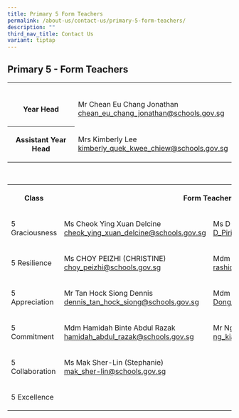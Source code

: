 ```yaml
---
title: Primary 5 Form Teachers
permalink: /about-us/contact-us/primary-5-form-teachers/
description: ""
third_nav_title: Contact Us
variant: tiptap
---
```

<h2><strong>Primary 5 - Form Teachers</strong></h2>
<table style="minWidth: 50px">
<colgroup>
<col>
<col>
</colgroup>
<tbody>
<tr>
<th rowspan="1" colspan="1">
<p>
<br>Year Head</p>
</th>
<td rowspan="1" colspan="1">
<p>
<br>Mr Chean Eu Chang Jonathan
<br><a href="mailto:chean_eu_chang_jonathan@schools.gov.sg" rel="noopener noreferrer nofollow" target="_blank">chean_eu_chang_jonathan@schools.gov.sg</a>
</p>
</td>
</tr>
<tr>
<th rowspan="1" colspan="1">
<p>Assistant Year Head</p>
</th>
<td rowspan="1" colspan="1">
<p>Mrs Kimberly Lee
<br><a href="mailto:kimberly_quek_kwee_chiew@schools.gov.sg" rel="noopener noreferrer nofollow" target="_blank">kimberly_quek_kwee_chiew@schools.gov.sg</a>
</p>
</td>
</tr>
</tbody>
</table>
<p>
<br>
</p>
<table style="minWidth: 75px">
<colgroup>
<col>
<col>
<col>
</colgroup>
<tbody>
<tr>
<th rowspan="1" colspan="1">
<p>Class</p>
</th>
<th rowspan="1" colspan="2">
<p>Form Teachers</p>
</th>
</tr>
<tr>
<td rowspan="1" colspan="1">
<p>5 Graciousness</p>
</td>
<td rowspan="1" colspan="1">
<p>Ms Cheok Ying Xuan Delcine
<br><a href="cheok_ying_xuan_delcine@schools.gov.sg" rel="noopener nofollow" target="_blank">cheok_ying_xuan_delcine@schools.gov.sg</a>
</p>
</td>
<td rowspan="1" colspan="1">
<p>Ms D Piriyadarisini
<br><a href="D_Piriyadarisini@schools.gov.sg" rel="noopener nofollow" target="_blank">D_Piriyadarisini@schools.gov.sg</a>
</p>
</td>
</tr>
<tr>
<td rowspan="1" colspan="1">
<p>5 Resilience</p>
</td>
<td rowspan="1" colspan="1">
<p>Ms CHOY PEIZHI (CHRISTINE)
<br><a href="choy_peizhi@schools.gov.sg" rel="noopener nofollow" target="_blank">choy_peizhi@schools.gov.sg</a>
</p>
</td>
<td rowspan="1" colspan="1">
<p>Mdm&nbsp;Rashidah Bte Mohamed Rafei
<br><a href="rashidah_mohamed_rafei@schools.gov.sg" rel="noopener nofollow" target="_blank">rashidah_mohamed_rafei@schools.gov.sg</a>
</p>
</td>
</tr>
<tr>
<td rowspan="1" colspan="1">
<p>5 Appreciation</p>
</td>
<td rowspan="1" colspan="1">
<p>Mr Tan Hock Siong Dennis
<br><a href="dennis_tan_hock_siong@schools.gov.sg" rel="noopener nofollow" target="_blank">dennis_tan_hock_siong@schools.gov.sg</a>
</p>
</td>
<td rowspan="1" colspan="1">
<p>Mdm Dong Baohong
<br><a href="Dong_Baohong@schools.gov.sg" rel="noopener nofollow" target="_blank">Dong_Baohong@schools.gov.sg</a>
</p>
</td>
</tr>
<tr>
<td rowspan="1" colspan="1">
<p>5 Commitment</p>
</td>
<td rowspan="1" colspan="1">
<p>Mdm Hamidah Binte Abdul Razak
<br><a href="hamidah_abdul_razak@schools.gov.sg" rel="noopener nofollow" target="_blank">hamidah_abdul_razak@schools.gov.sg</a>
</p>
</td>
<td rowspan="1" colspan="1">
<p>Mr Ng Kian Woon
<br><a href="ng_kian_woon@schools.gov.sg" rel="noopener nofollow" target="_blank">ng_kian_woon@schools.gov.sg</a>
</p>
</td>
</tr>
<tr>
<td rowspan="1" colspan="1">
<p>5 Collaboration</p>
</td>
<td rowspan="1" colspan="1">
<p>Ms Mak Sher-Lin (Stephanie)
<br><a href="mak_sher-lin@schools.gov.sg" rel="noopener nofollow" target="_blank">mak_sher-lin@schools.gov.sg</a>
</p>
</td>
<td rowspan="1" colspan="1">
<p></p>
</td>
</tr>
<tr>
<td rowspan="1" colspan="1">
<p>5 Excellence</p>
</td>
<td rowspan="1" colspan="1">
<p></p>
</td>
<td rowspan="1" colspan="1">
<p></p>
</td>
</tr>
</tbody>
</table>
<p></p>